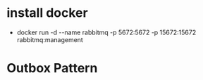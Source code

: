 # install docker
- docker run -d --name rabbitmq -p 5672:5672 -p 15672:15672 rabbitmq:management
# Outbox Pattern